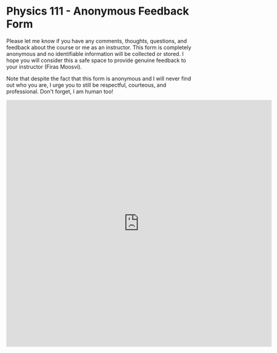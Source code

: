 # Physics 111 - Anonymous Feedback Form

Please let me know if you have any comments, thoughts, questions, and feedback about the course or me as an instructor. This form is completely anonymous and no identifiable information will be collected or stored. I hope you will consider this a safe space to provide genuine feedback to your instructor (Firas Moosvi).
 
Note that despite the fact that this form is anonymous and I will never find out who you are, I urge you to still be respectful, courteous, and professional. Don't forget, I am human too!

<iframe src="https://ubc.ca1.qualtrics.com/jfe/form/SV_1YZe0vJpH16qKeF" frameborder="0" width="700" height="650"></iframe>